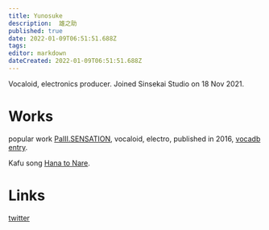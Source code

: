 ```yaml
---
title: Yunosuke
description:  雄之助
published: true
date: 2022-01-09T06:51:51.688Z
tags: 
editor: markdown
dateCreated: 2022-01-09T06:51:51.688Z
---
```


Vocaloid, electronics producer. Joined Sinsekai Studio on 18 Nov 2021.

# Works

popular work [PaⅢ.SENSATION](https://www.youtube.com/watch?v=OMQNhcGZbX4), vocaloid, electro, published in 2016, [vocadb entry](https://vocadb.net/S/130561).

Kafu song [Hana to Nare](https://www.youtube.com/watch?v=XqKbuEDvaf8).


# Links

[twitter](https://twitter.com/bass_ynk)